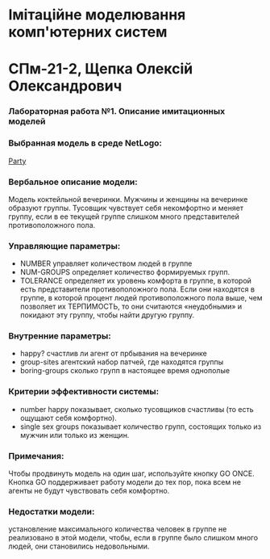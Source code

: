 #  Імітаційне моделювання комп'ютерних систем #
#  СПм-21-2, Щепка Олексій Олександрович #
### Лабораторная работа №1. Описание имитационных моделей ###

### Выбранная модель в среде NetLogo: ###
[Party](http://www.netlogoweb.org/launch#http://www.netlogoweb.org/assets/modelslib/Sample%20Models/Social%20Science/Party.nlogo)

### Вербальное описание модели: ###
Модель коктейльной вечеринки. Мужчины и женщины на вечеринке образуют группы. Тусовщик чувствует себя некомфортно и меняет группу, если в ее текущей группе слишком много представителей противоположного пола.

### Управляющие параметры: ###
+ NUMBER управляет количеством людей в группе
+ NUM-GROUPS определяет количество формируемых групп.
+ TOLERANCE определяет их уровень комфорта в группе, в которой есть представители противоположного пола. Если они находятся в группе, в которой процент людей противоположного пола выше, чем позволяет их ТЕРПИМОСТЬ, то они считаются «неудобными» и покидают эту группу, чтобы найти другую группу.

### Внутренние параметры: ###
+ happy? счастлив ли агент от прбывания на вечеринке
+ group-sites агентский набор патчей, где находятся группы
+ boring-groups сколько групп в настоящее время однополые

### Критерии эффективности системы: ###
+ number happy показывает, сколько тусовщиков счастливы (то есть ощущают себя комфортно).
+ single sex groups показывает количество групп, состоящих только из мужчин или только из женщин.

### Примечания: ###
Чтобы продвинуть модель на один шаг, используйте кнопку GO ONCE. Кнопка GO поддерживает работу модели до тех пор, пока всем не агенты не будут чувствовать себя комфортно.

### Недостатки модели: ###
установление максимального количества человек в группе не реализовано в этой модели, чтобы, если в группе было слишком много людей, они становились недовольными.
